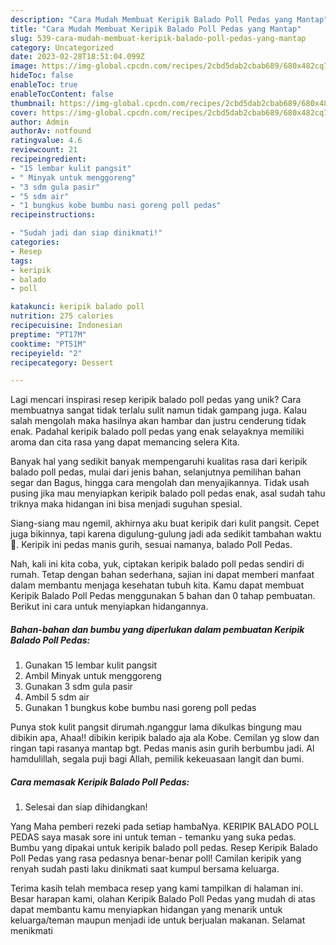 ```yaml
---
description: "Cara Mudah Membuat Keripik Balado Poll Pedas yang Mantap"
title: "Cara Mudah Membuat Keripik Balado Poll Pedas yang Mantap"
slug: 539-cara-mudah-membuat-keripik-balado-poll-pedas-yang-mantap
category: Uncategorized
date: 2023-02-28T18:51:04.099Z
image: https://img-global.cpcdn.com/recipes/2cbd5dab2cbab689/680x482cq70/keripik-balado-poll-pedas-foto-resep-utama.jpg
hideToc: false
enableToc: true
enableTocContent: false
thumbnail: https://img-global.cpcdn.com/recipes/2cbd5dab2cbab689/680x482cq70/keripik-balado-poll-pedas-foto-resep-utama.jpg
cover: https://img-global.cpcdn.com/recipes/2cbd5dab2cbab689/680x482cq70/keripik-balado-poll-pedas-foto-resep-utama.jpg
author: Admin
authorAv: notfound
ratingvalue: 4.6
reviewcount: 21
recipeingredient:
- "15 lembar kulit pangsit"
- " Minyak untuk menggoreng"
- "3 sdm gula pasir"
- "5 sdm air"
- "1 bungkus kobe bumbu nasi goreng poll pedas"
recipeinstructions:

- "Sudah jadi dan siap dinikmati!"
categories:
- Resep
tags:
- keripik
- balado
- poll

katakunci: keripik balado poll 
nutrition: 275 calories
recipecuisine: Indonesian
preptime: "PT17M"
cooktime: "PT51M"
recipeyield: "2"
recipecategory: Dessert

---
```





Lagi mencari inspirasi resep keripik balado poll pedas yang unik? Cara membuatnya sangat tidak terlalu sulit namun tidak gampang juga. Kalau salah mengolah maka hasilnya akan hambar dan justru cenderung tidak enak. Padahal keripik balado poll pedas yang enak selayaknya memiliki aroma dan cita rasa yang dapat memancing selera Kita.





Banyak hal yang sedikit banyak mempengaruhi kualitas rasa dari keripik balado poll pedas, mulai dari jenis bahan, selanjutnya pemilihan bahan segar dan Bagus, hingga cara mengolah dan menyajikannya. Tidak usah pusing jika mau menyiapkan keripik balado poll pedas enak,      asal sudah tahu triknya maka hidangan ini bisa menjadi suguhan spesial.














Siang-siang mau ngemil, akhirnya aku buat keripik dari kulit pangsit. Cepet juga bikinnya, tapi karena digulung-gulung jadi ada sedikit tambahan waktu 🤭. Keripik ini pedas manis gurih, sesuai namanya, balado Poll Pedas.






Nah, kali ini kita coba, yuk, ciptakan keripik balado poll pedas sendiri di rumah. Tetap dengan bahan sederhana, sajian ini dapat memberi manfaat dalam membantu menjaga kesehatan tubuh kita. Kamu dapat membuat Keripik Balado Poll Pedas menggunakan 5 bahan dan 0 tahap pembuatan. Berikut ini cara untuk menyiapkan hidangannya.

<!--inarticleads1-->

##### Bahan-bahan dan bumbu yang diperlukan dalam pembuatan Keripik Balado Poll Pedas:

1. Gunakan 15 lembar kulit pangsit
1. Ambil  Minyak untuk menggoreng
1. Gunakan 3 sdm gula pasir
1. Ambil 5 sdm air
1. Gunakan 1 bungkus kobe bumbu nasi goreng poll pedas


Punya stok kulit pangsit dirumah.nganggur lama dikulkas bingung mau dibikin apa, Ahaa!! dibikin keripik balado aja ala Kobe. Cemilan yg slow dan ringan tapi rasanya mantap bgt. Pedas manis asin gurih berbumbu jadi. Al hamdulillah, segala puji bagi Allah, pemilik kekeuasaan langit dan bumi. 

<!--inarticleads2-->

##### Cara memasak Keripik Balado Poll Pedas:


1. Selesai dan siap dihidangkan!

Yang Maha pemberi rezeki pada setiap hambaNya. KERIPIK BALADO POLL PEDAS saya masak sore ini untuk teman - temanku yang suka pedas. Bumbu yang dipakai untuk keripik balado poll pedas. Resep Keripik Balado Poll Pedas yang rasa pedasnya benar-benar poll! Camilan keripik yang renyah sudah pasti laku dinikmati saat kumpul bersama keluarga. 

Terima kasih telah membaca resep yang kami tampilkan di halaman ini. Besar harapan kami, olahan Keripik Balado Poll Pedas yang mudah di atas dapat membantu kamu menyiapkan hidangan yang menarik untuk keluarga/teman maupun menjadi ide untuk berjualan makanan. Selamat menikmati
